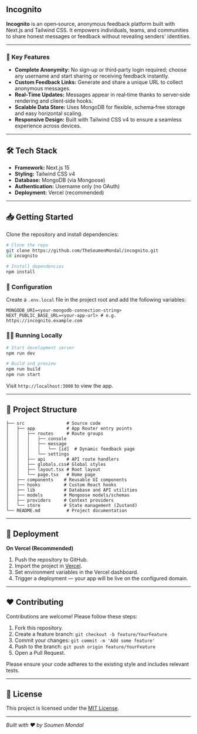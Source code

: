 ## Incognito

&#x20;

**Incognito** is an open‑source, anonymous feedback platform built with Next.js and Tailwind CSS. It empowers individuals, teams, and communities to share honest messages or feedback without revealing senders' identities.

---

### 🚀 Key Features

* **Complete Anonymity:** No sign‑up or third‑party login required; choose any username and start sharing or receiving feedback instantly.
* **Custom Feedback Links:** Generate and share a unique URL to collect anonymous messages.
* **Real‑Time Updates:** Messages appear in real‑time thanks to server‑side rendering and client‑side hooks.
* **Scalable Data Store:** Uses MongoDB for flexible, schema‑free storage and easy horizontal scaling.
* **Responsive Design:** Built with Tailwind CSS v4 to ensure a seamless experience across devices.

---

## 🛠 Tech Stack

* **Framework:** Next.js 15
* **Styling:** Tailwind CSS v4
* **Database:** MongoDB (via Mongoose)
* **Authentication:** Username only (no OAuth)
* **Deployment:** Vercel (recommended)

---

## 📥 Getting Started

Clone the repository and install dependencies:

```bash
# Clone the repo
git clone https://github.com/TheSoumenMondal/incognito.git
cd incognito

# Install dependencies
npm install
```

### 🔧 Configuration

Create a `.env.local` file in the project root and add the following variables:

```dotenv
MONGODB_URI=<your-mongodb-connection-string>
NEXT_PUBLIC_BASE_URL=<your-app-url> # e.g. https://incognito.example.com
```

### 🏃‍♂️ Running Locally

```bash
# Start development server
npm run dev

# Build and preview
npm run build
npm run start
```

Visit `http://localhost:3000` to view the app.

---

## 📂 Project Structure

```
├── src                # Source code
│   ├── app            # App Router entry points
│   │   ├── routes     # Route groups
│   │   │   ├── console
│   │   │   ├── message
│   │   │   │   └── [id]  # Dynamic feedback page
│   │   │   └── settings
│   │   ├── api        # API route handlers
│   │   ├── globals.css# Global styles
│   │   ├── layout.tsx # Root layout
│   │   └── page.tsx   # Home page
│   ├── components    # Reusable UI components
│   ├── hooks         # Custom React hooks
│   ├── lib           # Database and API utilities
│   ├── models        # Mongoose models/schemas
│   ├── providers     # Context providers
│   └── store         # State management (Zustand)
└── README.md          # Project documentation
```

---

## 🚀 Deployment

**On Vercel (Recommended)**

1. Push the repository to GitHub.
2. Import the project in [Vercel](https://vercel.com/).
3. Set environment variables in the Vercel dashboard.
4. Trigger a deployment — your app will be live on the configured domain.

---

## ❤️ Contributing

Contributions are welcome! Please follow these steps:

1. Fork this repository.
2. Create a feature branch: `git checkout -b feature/YourFeature`
3. Commit your changes: `git commit -m 'Add some feature'`
4. Push to the branch: `git push origin feature/YourFeature`
5. Open a Pull Request.

Please ensure your code adheres to the existing style and includes relevant tests.

---

## 📄 License

This project is licensed under the [MIT License](LICENSE).

---

*Built with ❤️ by Soumen Mondal*
